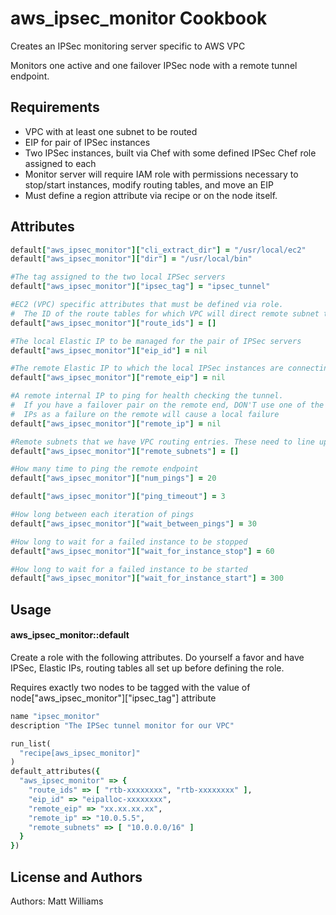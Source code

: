 aws_ipsec_monitor Cookbook
==========================
Creates an IPSec monitoring server specific to AWS VPC

Monitors one active and one failover IPSec node with a remote tunnel endpoint.

Requirements
------------
- VPC with at least one subnet to be routed 
- EIP for pair of IPSec instances
- Two IPSec instances, built via Chef with some defined IPSec Chef role assigned
  to each
- Monitor server will require IAM role with permissions necessary to stop/start
  instances, modify routing tables, and move an EIP
- Must define a region attribute via recipe or on the node itself.

Attributes
----------
```ruby
default["aws_ipsec_monitor"]["cli_extract_dir"] = "/usr/local/ec2"
default["aws_ipsec_monitor"]["dir"] = "/usr/local/bin"

#The tag assigned to the two local IPSec servers
default["aws_ipsec_monitor"]["ipsec_tag"] = "ipsec_tunnel"

#EC2 (VPC) specific attributes that must be defined via role. 
#  The ID of the route tables for which VPC will direct remote subnet traffic
default["aws_ipsec_monitor"]["route_ids"] = []

#The local Elastic IP to be managed for the pair of IPSec servers
default["aws_ipsec_monitor"]["eip_id"] = nil

#The remote Elastic IP to which the local IPSec instances are connecting
default["aws_ipsec_monitor"]["remote_eip"] = nil

#A remote internal IP to ping for health checking the tunnel. 
#  If you have a failover pair on the remote end, DON'T use one of the instance 
#  IPs as a failure on the remote will cause a local failure
default["aws_ipsec_monitor"]["remote_ip"] = nil

#Remote subnets that we have VPC routing entries. These need to line up exactly.
default["aws_ipsec_monitor"]["remote_subnets"] = []

#How many time to ping the remote endpoint
default["aws_ipsec_monitor"]["num_pings"] = 20

default["aws_ipsec_monitor"]["ping_timeout"] = 3

#How long between each iteration of pings
default["aws_ipsec_monitor"]["wait_between_pings"] = 30

#How long to wait for a failed instance to be stopped
default["aws_ipsec_monitor"]["wait_for_instance_stop"] = 60

#How long to wait for a failed instance to be started
default["aws_ipsec_monitor"]["wait_for_instance_start"] = 300 
```

Usage
-----
#### aws_ipsec_monitor::default
Create a role with the following attributes. Do yourself a favor and have IPSec, Elastic IPs, routing tables all set up before defining the role.

Requires exactly two nodes to be tagged with the value of node["aws_ipsec_monitor"]["ipsec_tag"] attribute

```ruby
name "ipsec_monitor"
description "The IPSec tunnel monitor for our VPC"

run_list(
  "recipe[aws_ipsec_monitor]"
)
default_attributes({
  "aws_ipsec_monitor" => {
    "route_ids" => [ "rtb-xxxxxxxx", "rtb-xxxxxxxx" ],
    "eip_id" => "eipalloc-xxxxxxxx",
    "remote_eip" => "xx.xx.xx.xx",
    "remote_ip" => "10.0.5.5",
    "remote_subnets" => [ "10.0.0.0/16" ]
  }
})
```

License and Authors
-------------------
Authors: Matt Williams

